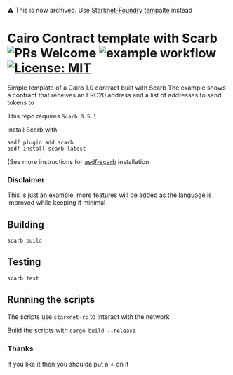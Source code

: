 ⚠️ This is now archived. Use [Starknet-Foundry tempalte](https://github.com/amanusk/starknet-foundry-template) instead

# Cairo Contract template with Scarb ![PRs Welcome](https://img.shields.io/badge/PRs-welcome-green.svg) ![example workflow](https://github.com/amanusk/scarb-contract-template/actions/workflows/scarb.yml/badge.svg) [![License: MIT](https://img.shields.io/badge/License-MIT-yellow.svg)](https://github.com/auditless/cairo-template/blob/main/LICENSE)

Simple template of a Cairo 1.0 contract built with Scarb
The example shows a contract that receives an ERC20 address and a list of addresses to send tokens to

This repo requires `Scarb 0.5.1`

Install Scarb with:

```
asdf plugin add scarb
asdf install scarb latest
```

(See more instructions for [asdf-scarb](https://github.com/software-mansion/asdf-scarb) installation

### Disclaimer

This is just an example, more features will be added as the language is improved while keeping it minimal

## Building

```
scarb build
```

## Testing

```
scarb test
```

## Running the scripts

The scripts use `starknet-rs` to interact with the network

Build the scripts with `cargo build --release`

### Thanks

If you like it then you shoulda put a ⭐ on it
